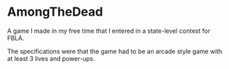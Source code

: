 # AmongTheDead
A game I made in my free time that I entered in a state-level contest for FBLA.

The specifications were that the game had to be an arcade style game with at least 3 lives and power-ups.
